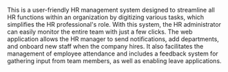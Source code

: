 This is a user-friendly HR management system designed to streamline all HR functions within an organization by digitizing various tasks, which simplifies the HR professional's role. With this system, the HR administrator can easily monitor the entire team with just a few clicks. The web application allows the HR manager to send notifications, add departments, and onboard new staff when the company hires. It also facilitates the management of employee attendance and includes a feedback system for gathering input from team members, as well as enabling leave applications.
